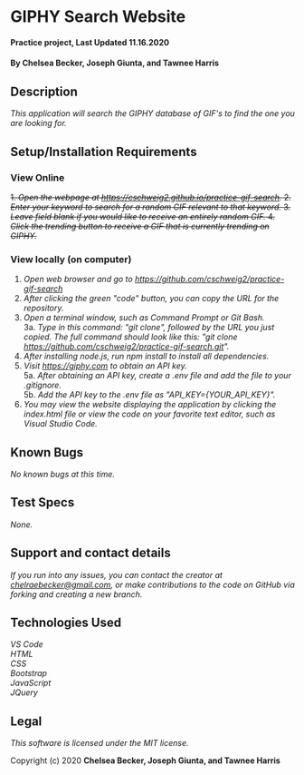 # GIPHY Search Website

#### Practice project, Last Updated 11.16.2020

#### **By Chelsea Becker, Joseph Giunta, and Tawnee Harris**

## Description

_This application will search the GIPHY database of GIF's to find the one you are looking for._

## Setup/Installation Requirements
### View Online
~~1. _Open the webpage at https://cschweig2.github.io/practice-gif-search._
2. _Enter your keyword to search for a random GIF relevant to that keyword._
3. _Leave field blank if you would like to receive an entirely random GIF._
4. _Click the trending button to receive a GIF that is currently trending on GIPHY._~~

### View locally (on computer)
1. _Open web browser and go to https://github.com/cschweig2/practice-gif-search_
2. _After clicking the green "code" button, you can copy the URL for the repository._
3. _Open a terminal window, such as Command Prompt or Git Bash._<br>
  3a. _Type in this command: "git clone", followed by the URL you just copied. The full command should look like this: "git clone https://github.com/cschweig2/practice-gif-search.git"._
4. _After installing node.js, run npm install to install all dependencies._
5. _Visit https://giphy.com to obtain an API key._<br>
5a. _After obtaining an API key, create a .env file and add the file to your .gitignore._<br>
5b. _Add the API key to the .env file as "API_KEY={YOUR_API_KEY}"._
4. _You may view the website displaying the application by clicking the index.html file or view the code on your favorite text editor, such as Visual Studio Code._

## Known Bugs

_No known bugs at this time._

## Test Specs

_None._

## Support and contact details

_If you run into any issues, you can contact the creator at chelraebecker@gmail.com, or make contributions to the code on GitHub via forking and creating a new branch._

## Technologies Used

_VS Code_ <br />
_HTML_ <br />
_CSS_ <br />
_Bootstrap_ <br />
_JavaScript_ <br />
_JQuery_

## Legal

*This software is licensed under the MIT license.*

Copyright (c) 2020 **Chelsea Becker, Joseph Giunta, and Tawnee Harris**